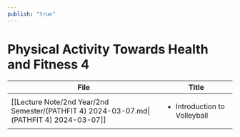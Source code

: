 ```yaml
---
publish: "true"
---
```

# Physical Activity Towards Health and Fitness 4

| File                                                                                     | Title                                        |
| ---------------------------------------------------------------------------------------- | -------------------------------------------- |
| [[Lecture Note/2nd Year/2nd Semester/(PATHFIT 4) 2024-03-07.md\|(PATHFIT 4) 2024-03-07]] | <ul><li>Introduction to Volleyball</li></ul> |

